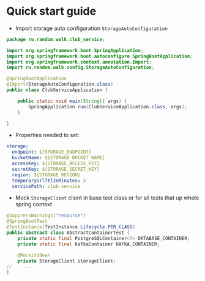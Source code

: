 # Quick start guide
- Import storage auto configuration `StorageAutoConfiguration`
```java
package ru.random.walk.club_service;

import org.springframework.boot.SpringApplication;
import org.springframework.boot.autoconfigure.SpringBootApplication;
import org.springframework.context.annotation.Import;
import ru.random.walk.config.StorageAutoConfiguration;

@SpringBootApplication
@Import(StorageAutoConfiguration.class)
public class ClubServiceApplication {

    public static void main(String[] args) {
        SpringApplication.run(ClubServiceApplication.class, args);
    }

}
```
- Properties needed to set:
```yaml
storage:
  endpoint: ${STORAGE_ENDPOINT}
  bucketName: ${STORAGE_BUCKET_NAME}
  accessKey: ${STORAGE_ACCESS_KEY}
  secretKey: ${STORAGE_SECRET_KEY}
  region: ${STORAGE_REGION}
  temporaryUrlTtlInMinutes: 5
  servicePath: club-service
```
- Mock `StorageClient` client in base test class or for all tests that up whole spring context
```java
@SuppressWarnings("resource")
@SpringBootTest
@TestInstance(TestInstance.Lifecycle.PER_CLASS)
public abstract class AbstractContainerTest {
    private static final PostgreSQLContainer<?> DATABASE_CONTAINER;
    private static final KafkaContainer KAFKA_CONTAINER;

    @MockitoBean
    private StorageClient storageClient;
//    ...
}
```